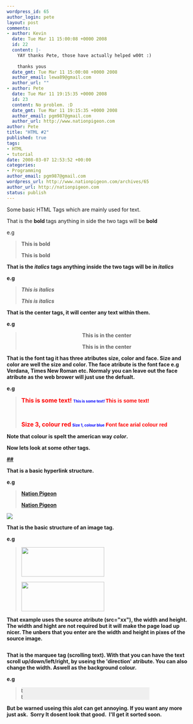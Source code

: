 ```yaml
--- 
wordpress_id: 65
author_login: pete
layout: post
comments: 
- author: Kevin
  date: Tue Mar 11 15:00:08 +0000 2008
  id: 22
  content: |-
    YAY thanks Pete, those have actually helped w00t :)
    
    thanks yous
  date_gmt: Tue Mar 11 15:00:08 +0000 2008
  author_email: lewa89@gmail.com
  author_url: ""
- author: Pete
  date: Tue Mar 11 19:15:35 +0000 2008
  id: 23
  content: No problem. :D
  date_gmt: Tue Mar 11 19:15:35 +0000 2008
  author_email: pgm987@gmail.com
  author_url: http://www.nationpigeon.com
author: Pete
title: "HTML #2"
published: true
tags: 
- HTML
- tutorial
date: 2008-03-07 12:53:52 +00:00
categories: 
- Programming
author_email: pgm987@gmail.com
wordpress_url: http://www.nationpigeon.com/archives/65
author_url: http://nationpigeon.com
status: publish
---
```

Some basic HTML Tags which are mainly used for text.

<b> </b>

That is the <strong>bold </strong>tags anything in side the two tags will be <strong>bold</strong>

e.g
<blockquote><b>This is bold</a>

<strong>This is bold</strong></blockquote>
<i> </i>

That is the <em>italics</em> tags anything inside the two tags will be in <em>italics</em>

e.g
<blockquote><i>This is italics</i>

<em>This is italics</em></blockquote>
<center> </center>

That is the center tags, it will center any text within them.

e.g
<blockquote><center>This is in the center</center>
<p align="center">This is in the center</p>
</blockquote>
<p align="left"> <font size="XX" color="XXXX"> </font></p>
<p align="left">That is the font tag it has three atributes size, color and face.  Size and color are well the size and color.  The face atribute is the font face e.g Verdana, Times New Roman etc.  Normaly you can leave out the face atribute as the web brower will just use the defualt.</p>
<p align="left">e.g</p>

<blockquote>
<p align="left"><font size="3" color="red">
This is some text!
</font>
<font size="1" color="blue">
This is some text!
</font>
<font face="arial" color="red">
This is some text!
</font>
<p align="left">&nbsp;</p>
<font color="red" size="3">Size 3, colour red</font>
<font color="blue" size="1">Size 1, colour blue</font>
<font color="red" face="arial">Font face arial colour red</font></blockquote>
Note that colour is spelt the american way <em>color</em>.

Now lets look at some other tags.

<a href="##">##</a>

That is a basic hyperlink structure.

e.g
<blockquote> <a href="http://www.nationpigeon.com">Nation Pigeon</a>

<a href="http://www.nationpigeon.com">Nation Pigeon</a></blockquote>
<img src="###">

That is the basic structure of an image tag.

e.g
<blockquote><img src="http://www.nationpigeon.com/wordpress/wp-content/themes/unsleepable_v16/images/title.gif" width="225" height="80">

<img src="http://www.nationpigeon.com/wordpress/wp-content/themes/unsleepable_v16/images/title.gif" height="80" width="225" /></blockquote>
That example uses the source atribute (src="xx"), the width and height.  The width and hight are not required but it will make the page load up nicer.  The unbers that you enter are the width and height in pixes of the source image.

<marquee bgcolor="##"
direction="##" width="##"></marquee>

That is the marquee tag (scrolling text).  With that you can have the text scroll up/down/left/right, by useing the 'direction' atribute.  You can also change the width.  Aswell as the background colour.

e.g
<blockquote><marquee bgcolor="#efefef" direction="right" width="75%">This is going right</marquee>
<marquee bgcolor="#efefef" direction="right" width="75%">This is going right</marquee></blockquote>
But be warned useing this alot can get annoying. If you want any more just ask.&nbsp; Sorry It dosent look that good.&nbsp; I'll get it sorted soon.
